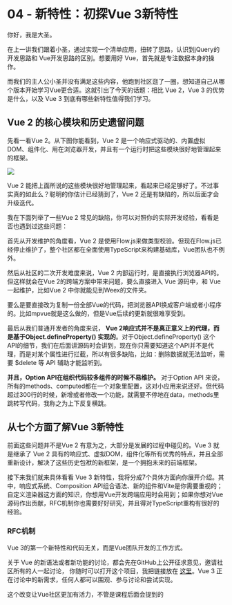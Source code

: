 
# 04 - 新特性：初探Vue 3新特性

你好，我是大圣。

在上一讲我们跟着小圣，通过实现一个清单应用，扭转了思路，认识到jQuery的开发思路和 Vue开发思路的区别。想要用好 Vue，首先就是专注数据本身的操作。

而我们的主人公小圣并没有满足这些内容，他跑到社区逛了一圈，想知道自己从哪个版本开始学习Vue更合适。这就引出了今天的话题：相比 Vue 2，Vue 3 的优势是什么，以及 Vue 3 到底有哪些新特性值得我们学习。

## Vue 2 的核心模块和历史遗留问题

先看一看Vue 2。从下图你能看到，Vue 2 是一个响应式驱动的、内置虚拟DOM、组件化、用在浏览器开发，并且有一个运行时把这些模块很好地管理起来的框架。

![](/front-end/玩转Vue3全家桶/df099da509445a941d129eb9696935a2.jpg)

Vue 2 能把上面所说的这些模块很好地管理起来，看起来已经足够好了。不过事实真的如此么？聪明的你估计已经猜到了，Vue 2 还是有缺陷的，所以后面才会升级迭代。

我在下面列举了一些Vue 2 常见的缺陷，你可以对照你的实际开发经验，看看是否也遇到过这些问题：

首先从开发维护的角度看，Vue 2 是使用Flow.js来做类型校验。但现在Flow.js已经停止维护了，整个社区都在全面使用TypeScript来构建基础库，Vue团队也不例外。

然后从社区的二次开发难度来说，Vue 2 内部运行时，是直接执行浏览器API的。但这样就会在Vue 2的跨端方案中带来问题，要么直接进入 Vue 源码中，和 Vue 一起维护，比如Vue 2 中你就能见到Weex的文件夹。

要么是要直接改为复制一份全部Vue的代码，把浏览器API换成客户端或者小程序的。比如mpvue就是这么做的，但是Vue后续的更新就很难享受到。

最后从我们普通开发者的角度来说， **Vue 2响应式并不是真正意义上的代理，而是基于Object.defineProperty() 实现的**。对于Object.defineProperty() 这个API的细节，我们在后面讲源码时会讲到，现在你只需要知道这个API并不是代理，而是对某个属性进行拦截，所以有很多缺陷，比如：删除数据就无法监听，需要 $delete 等 API 辅助才能监听到。

**并且，Option API在组织代码较多组件的时候不易维护。** 对于Option API 来说，所有的methods、computed都在一个对象里配置，这对小应用来说还好。但代码超过300行的时候，新增或者修改一个功能，就需要不停地在data，methods里跳转写代码，我称之为上下反复横跳。

## 从七个方面了解Vue 3新特性

前面这些问题并不是Vue 2 有意为之，大部分是发展的过程中碰见的。Vue 3 就是继承了 Vue 2 具有的响应式、虚拟DOM，组件化等所有优秀的特点，并且全部重新设计，解决了这些历史包袱的新框架，是一个拥抱未来的前端框架。

接下来我们就来具体看看 Vue 3 新特性，我将分成7个具体方面向你展开介绍。其中，响应式系统、Composition API组合语法、新的组件和Vite是你需要重视的；自定义渲染器这方面的知识，你想用Vue开发跨端应用时会用到；如果你想对Vue源码作出贡献，RFC机制你也需要好好研究，并且得对TypeScript重构有很好的经验。

### RFC机制

Vue 3的第一个新特性和代码无关，而是Vue团队开发的工作方式。

关于 Vue 的新语法或者新功能的讨论，都会先在GitHub上公开征求意见，邀请社区所有的人一起讨论， 你随时可以打开这个项目，我把链接放在 [这里](https://github.com/vuejs/rfcs)。Vue 3 正在讨论中的新需求，任何人都可以围观、参与讨论和尝试实现。

这个改变让Vue社区更加有活力，不管是课程后面会提到的<script setup>，还是 Vue 3 引入的ref API，你都可以在这个项目中看到每个需求从诞生到最终被Vue采纳的来龙去脉，这能帮助我们更好地了解Vue的发展。

Vue很长一段时间都是尤雨溪一个人维护，感慨尤雨溪战斗力的同时，社区也有很多人对Vue的稳定性提出质疑。后来尤雨溪吸纳了社区的人，并成立了Core Team。Vue 3 在此基础之上更进一步，全面拥抱社区，任何对Vue感兴趣的人都可以参与新特性的讨论。

![](/front-end/玩转Vue3全家桶/61bb976a8165ef2e2f177d9e51c8bd68.png)

RFC的引入，让Vue生态更加开放，在开发方式的新特性之外，我们搞技术的还是要回归代码，下面我来说说Vue 3 在代码层面所做的具体优化。

### 响应式系统

Vue 2 的响应式机制是基于Object.defineProperty()这个API实现的，此外，Vue还使用了Proxy，这两者看起来都像是对数据的读写进行拦截，但是defineProperty是拦截具体某个属性，Proxy才是真正的“代理”。

怎么理解这两者的区别呢？我们首先看defineProperty这个API，defineProperty的使用，要明确地写在代码里，下面是示例代码：

```xml
Object.defineProperty(obj, 'title', {
  get() {},
  set() {},
})

```

当项目里“读取obj.title”和“修改obj.title”的时候被defineProperty拦截，但defineProperty对不存在的属性无法拦截，所以 Vue 2 中所有数据必须要在data里声明。

而且，如果title是一个数组的时候，对数组的操作，并不会改变obj.title的指向，虽然我们可以通过拦截.push等操作实现部分功能，但是对数组的长度的修改等操作还是无法实现拦截，所以还需要额外的$set等API。

而Proxy这个API就是真正的代理了，我们先看它的用法：

```xml
new Proxy(obj, {
  get() { },
  set() { },
})

```

需要注意的是，虽然 Proxy 拦截obj这个数据，但obj具体是什么属性，Proxy则不关心，统一都拦截了。而且Proxy还可以监听更多的数据格式，比如Set、Map，这是 Vue 2 做不到的。

当然，Proxy存在一些兼容性问题，这也是为什么Vue 3 不兼容IE11以下的浏览器的原因，还好现在IE用的人不多了。

**更重要的是，我觉得Proxy代表一种方向，就是框架会越来越多的拥抱浏览器的新特性。** 在Proxy普及之前，我们是没有办法完整的监听一个JavaScript对象的变化，只能使用Object.defineProperty()去实现一部分功能。

前端框架利用浏览器的新特性来完善自己，才会让前端这个生态更繁荣，抛弃旧的浏览器是早晚的事。

这里你掌握Proxy的优势就可以了，具体的使用我们后面会自己手写一个，帮助你深入理解。

### 自定义渲染器

Vue 2 内部所有的模块都是揉在一起的，这样做会导致不好扩展的问题，刚才我也提到了这一点。Vue 3 是怎么解决这个问题的呢？那就是拆包，使用最近流行的monorepo管理方式，响应式、编译和运行时全部独立了，变成下图所示的模样：

![](/front-end/玩转Vue3全家桶/9573fb8b18cb694fe9959b82742ecb0c.jpg)

**我们能看到，在Vue 3 的组织架构中，响应式独立了出来。** 而Vue 2 的响应式只服务于Vue，Vue 3 的响应式就和Vue解耦了，你甚至可以在Node.js和React中使用响应式。

渲染的逻辑也拆成了 **平台无关渲染逻辑** 和 **浏览器渲染API** 两部分 。

在这个架构下，Node的一些库，甚至React都可以依赖响应式。在任何时候，如果你希望数据被修改了之后能通知你，你都可以单独依赖Vue 3 的响应式。

那么，在你想使用Vue 3 开发小程序、开发canvas小游戏以及开发客户端的时候，就不用全部fork Vue的代码，只需要实现平台的渲染逻辑就可以。

![](/front-end/玩转Vue3全家桶/2742614d6d43134084835a44079313f6.jpg)

就像动画片《战神金刚》，五个机器人可以独立执行任务，但关键时刻，高呼一声“我来组成头部”，就可以合体，从而发挥整体的作用。Vue 3 也是一样，响应式、编译和运行时几部分组合在一起就是运行在浏览器端的Vue 3，每个模块又都可以独立扩展出新的功能。

### 全部模块使用TypeScript重构

由于小圣之前只是用JavaScript来构建他的前端项目，而JavaScript是弱类型的语言。类型系统带来的好处以后我再跟他细说，现在只是笼统地告诉他， **类型系统带来了更方便的提示，并且让我们的代码能够更健壮**。

我们还是结合例子来看看，在下面这段代码中，我们首先定义了name这个变量，在定义的时候标记的是一个字符串，因而后面给它赋值时，赋值为数字就会报错。

之后，我们定义一个类型 Person，里面的变量name是字符串类型，变量age是数字类型。违反这个设置的数据就报错，这在多人协同和长期维护的项目里带来的收益是巨大的，因为这样可以使错误的代码在编译阶段就被发现，从而避免程序上线运行后，可能会发生的更大的异常错误。

```xml
let name:string = '我是个靓仔'
name = 1 // 报错
interface Person {
    name: string;
    age: number;
}
let me:Person = {
  name:'靓仔圣',
  age:18
}

me.age = '整条街' // 报错

```

所以大部分开源的框架都会引入类型系统，来对JavaScript进行限制。这样做的原因，就是我们前面提到的两点： **第一点是，类型系统带来了更方便的提示；第二点是，类型系统让代码更健壮**。

Vue 2 那个时代基本只有两个技术选型，Facebook家的Flow.js和微软家的TypeScript。Vue 2选Flow.js没问题，但是现在Flow.js被抛弃了。Vue 3 选择了TypeScript，TypeScript官方也对使用TypeScript开发Vue 3 项目的团队也更加友好。

### Composition API 组合语法

Composition API 是Vue 3 中我最喜欢的一个特性，我们也叫它组合API。

先举个Vue 2 中的简单例子，一个累加器，并且还有一个计算属性显示累加器乘以2的结果。

```xml
<div id="app">

  <h1 @click="add">{{count}} * 2 = {{double}}</h1>
</div>
<script src="https://unpkg.com/vue@next"></script>
<script>
let App = {
  data(){
    return {
      count:1
    }
  },
  methods:{
    add(){
      this.count++
    }
  },
  computed:{
    double(){
      return this.count*2
    }
  }
}
Vue.createApp(App).mount('#app')
</script>

```

在Vue 3 中，除了上面这种这个写法，我们还可以采用下方的写法，新增一个setup配置：

```xml
<div id="app">
  <h1 @click="add">{{state.count}} * 2 = {{double}}</h1>
</div>
<script src="https://unpkg.com/vue@next"></script>
<script>
const {reactive,computed} = Vue
let App = {
  setup(){
    const state = reactive({
      count:1
    })
    function add(){
      state.count++
    }
    const double = computed(()=>state.count*2)
    return {state,add,double}
  }
}
Vue.createApp(App).mount('#app')
</script>

```

使用Composition API后，代码看起来很烦琐，没有Vue 2 中 Options API 的写法简单好懂，但Options API的写法也有几个很严重的问题：

- 由于所有数据都挂载在this之上，因而Options API 的写法对TypeScript的类型推导很不友好，并且这样也不好做Tree-shaking清理代码。
- 新增功能基本都得修改data、method等配置，并且代码上300行之后，会经常上下反复横跳，开发很痛苦。
- 代码不好复用，Vue 2 的组件很难抽离通用逻辑，只能使用mixin，还会带来命名冲突的问题。

我们使用Composition API 后，虽然看起来烦琐了一些，但是带来了诸多好处：

- 所有API都是import 引入的（现在我们的例子还没有工程化，后续会加入）。用到的功能都import进来，对Tree-shaking很友好，我的例子里没用到功能，打包的时候会被清理掉 ，减小包的大小。
- 不再上下反复横跳，我们可以把一个功能模块的methods、data都放在一起书写，维护更轻松。
- 代码方便复用，可以把一个功能所有的methods、data封装在一个独立的函数里，复用代码非常容易。
- Composotion API 新增的return等语句，在实际项目中使用<script setup>特性可以清除， 我们后续项目中都会用到这样的操作。

**Composition API对我们开发Vue项目起到了巨大的帮助。** 下面这个示例图很好地说明了问题：每一个功能模块的代码颜色一样，左边是Options API，一个功能的代码零散的分布在data，methods等配置内，维护起来很麻烦，而右边的Compositon API就不一样了，每个功能模块都在一起维护。

![](/front-end/玩转Vue3全家桶/a0010538b40e48fc5fc68b0eed2b025f.jpg)

其实还可以更进一步，如果每个颜色块代码，我们都拆分出去一个函数，我们就会写出类似上面右侧风格的代码，每个数据来源都清晰可见，而且每个功能函数都可以在各个地方复用。对于Vue 3 采用的这种代码风格，小圣同学直呼清爽。

### 新的组件

Vue 3 还内置了Fragment、Teleport 和 Suspense三个新组件。这个倒不难，项目中用到的时候会详细剖析，现在你只需要这仨是啥就行，以及它们的用途即可：

- Fragment: Vue 3 组件不再要求有一个唯一的根节点，清除了很多无用的占位div。
- Teleport: 允许组件渲染在别的元素内，主要开发弹窗组件的时候特别有用。
- Suspense: 异步组件，更方便开发有异步请求的组件。

### 新一代工程化工具Vite

Vite不在Vue 3 的代码包内，和Vue也不是强绑定，Vite的竞品是Webpack，而且按照现在的趋势看，使用率超过Webpack也是早晚的事。

Vite主要提升的是开发的体验，Webpack等工程化工具的原理，就是根据你的import依赖逻辑，形成一个依赖图，然后调用对应的处理工具，把整个项目打包后，放在内存里再启动调试。

由于要预打包，所以复杂项目的开发，启动调试环境需要3分钟都很常见，Vite就是为了解决这个时间资源的消耗问题出现的。

你可能不知道，现代浏览器已经默认支持了ES6的import语法，Vite就是基于这个原理来实现的。具体来说，在调试环境下，我们不需要全部预打包，只是把你首页依赖的文件，依次通过网络请求去获取，整个开发体验得到巨大提升，做到了复杂项目的秒级调试和热更新。

下图展示了Webpack的工作原理，Webpack要把所有路由的依赖打包后，才能开始调试。

![](/front-end/玩转Vue3全家桶/d471d1f14abeaf4b091ddf5fb83e3eba.jpg)

而下图所示的是Vite的工作原理，一开始就可以准备联调，然后根据首页的依赖模块，再去按需加载，这样启动调试所需要的资源会大大减少。

![](/front-end/玩转Vue3全家桶/8b726d2b8a09b045874340504a04414c.jpg)

后面我交给小圣的项目也主要用Vite作为工程化工具，你之后会详细地在实战中了解，第四部分我还会带着小圣手写一个mini版Vite，让我们拭目以待吧！

## 总结

今天学习的重点是Vue 3 主要的新特性，我们再来对这些特征做一个回顾：

- 新的RFC机制也让我们所有人都可以参与Vue新语法的讨论。
- 工程化工具Vite带来了更丝滑的调试体验。
- 对于产品的最终效果来看，Vue 3 性能更高，体积更小。
- 对于普通开发者来说，Composition API 组合语法带来了更好的组织代码的形式。全新的响应式系统基于Proxy，也可以独立使用。
- Vue 3 内置了新的Fragment、Teleport和Suspense等组件。
- 对于Vue的二次开发来说，自定义渲染器让我们开发跨端应用时更加得心应手。
- 对于Vue的源码维护者，全部的模块使用TypeScript重构，能够带来更好的可维护性。

简而言之，Vue 3 带给我们的就是更快、更强且更易于扩展的开发体验，我们也可以用下面这个图来做个总结：

![](/front-end/玩转Vue3全家桶/cc47460b1f9441d843bff6d37777a8d0.jpg)

## 思考题

你喜欢 Vue 3 的哪一个新特性呢？你可以谈谈你的看法。

欢迎你在留言区跟我互动讨论，也推荐你把这一讲分享给你自己的朋友、同事。

